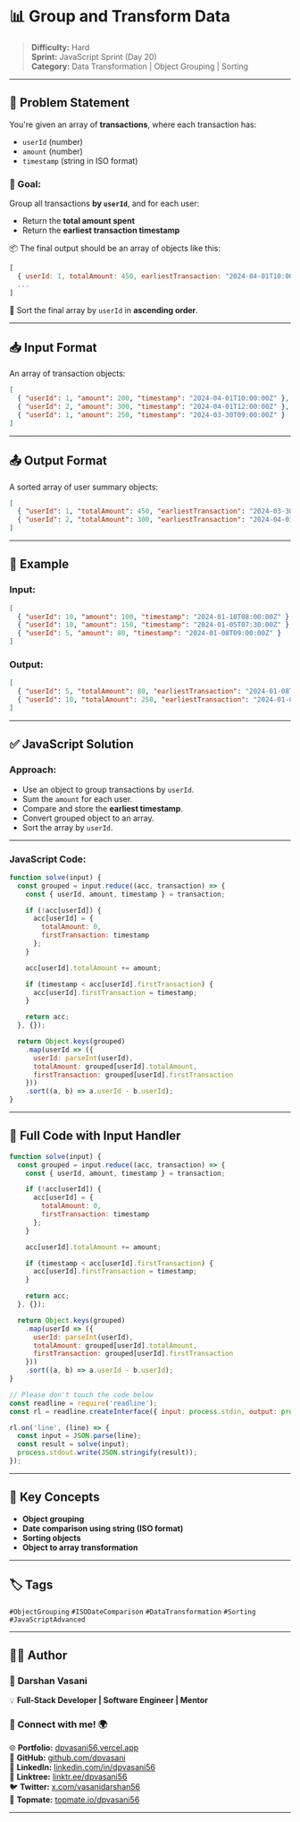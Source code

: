 # 📊 Group and Transform Data

> **Difficulty:** Hard  
> **Sprint:** JavaScript Sprint (Day 20)  
> **Category:** Data Transformation | Object Grouping | Sorting

---

## 🧩 Problem Statement

You're given an array of **transactions**, where each transaction has:

- `userId` (number)
- `amount` (number)
- `timestamp` (string in ISO format)

### 🎯 Goal:

Group all transactions **by `userId`**, and for each user:

- Return the **total amount spent**
- Return the **earliest transaction timestamp**

📦 The final output should be an array of objects like this:

```js
[
  { userId: 1, totalAmount: 450, earliestTransaction: "2024-04-01T10:00:00Z" },
  ...
]
```

🔢 Sort the final array by `userId` in **ascending order**.

---

## 📥 Input Format

An array of transaction objects:

```json
[
  { "userId": 1, "amount": 200, "timestamp": "2024-04-01T10:00:00Z" },
  { "userId": 2, "amount": 300, "timestamp": "2024-04-01T12:00:00Z" },
  { "userId": 1, "amount": 250, "timestamp": "2024-03-30T09:00:00Z" }
]
```

---

## 📤 Output Format

A sorted array of user summary objects:

```json
[
  { "userId": 1, "totalAmount": 450, "earliestTransaction": "2024-03-30T09:00:00Z" },
  { "userId": 2, "totalAmount": 300, "earliestTransaction": "2024-04-01T12:00:00Z" }
]
```

---

## 🧪 Example

### Input:

```json
[
  { "userId": 10, "amount": 100, "timestamp": "2024-01-10T08:00:00Z" },
  { "userId": 10, "amount": 150, "timestamp": "2024-01-05T07:30:00Z" },
  { "userId": 5, "amount": 80, "timestamp": "2024-01-08T09:00:00Z" }
]
```

### Output:

```json
[
  { "userId": 5, "totalAmount": 80, "earliestTransaction": "2024-01-08T09:00:00Z" },
  { "userId": 10, "totalAmount": 250, "earliestTransaction": "2024-01-05T07:30:00Z" }
]
```

---

## ✅ JavaScript Solution

### Approach:

- Use an object to group transactions by `userId`.
- Sum the `amount` for each user.
- Compare and store the **earliest timestamp**.
- Convert grouped object to an array.
- Sort the array by `userId`.

---

### JavaScript Code:

```js
function solve(input) {
  const grouped = input.reduce((acc, transaction) => {
    const { userId, amount, timestamp } = transaction;

    if (!acc[userId]) {
      acc[userId] = {
        totalAmount: 0,
        firstTransaction: timestamp
      };
    }

    acc[userId].totalAmount += amount;

    if (timestamp < acc[userId].firstTransaction) {
      acc[userId].firstTransaction = timestamp;
    }

    return acc;
  }, {});

  return Object.keys(grouped)
    .map(userId => ({
      userId: parseInt(userId),
      totalAmount: grouped[userId].totalAmount,
      firstTransaction: grouped[userId].firstTransaction
    }))
    .sort((a, b) => a.userId - b.userId);
}
```

---

## 🧾 Full Code with Input Handler

```js
function solve(input) {
  const grouped = input.reduce((acc, transaction) => {
    const { userId, amount, timestamp } = transaction;

    if (!acc[userId]) {
      acc[userId] = {
        totalAmount: 0,
        firstTransaction: timestamp
      };
    }

    acc[userId].totalAmount += amount;

    if (timestamp < acc[userId].firstTransaction) {
      acc[userId].firstTransaction = timestamp;
    }

    return acc;
  }, {});

  return Object.keys(grouped)
    .map(userId => ({
      userId: parseInt(userId),
      totalAmount: grouped[userId].totalAmount,
      firstTransaction: grouped[userId].firstTransaction
    }))
    .sort((a, b) => a.userId - b.userId);
}

// Please don't touch the code below
const readline = require('readline');
const rl = readline.createInterface({ input: process.stdin, output: process.stdout });

rl.on('line', (line) => {
  const input = JSON.parse(line);
  const result = solve(input);
  process.stdout.write(JSON.stringify(result));
});

```

---

## 🧠 Key Concepts

- **Object grouping**
- **Date comparison using string (ISO format)**
- **Sorting objects**
- **Object to array transformation**

---

## 🏷️ Tags

`#ObjectGrouping` `#ISODateComparison` `#DataTransformation` `#Sorting` `#JavaScriptAdvanced`

---

## 👨‍💻 Author

### 🚀 **Darshan Vasani**  
💡 **Full-Stack Developer | Software Engineer | Mentor**

### 🔗 Connect with me! 🌍  
🌐 **Portfolio:** [dpvasani56.vercel.app](https://dpvasani56.vercel.app/)  
🐙 **GitHub:** [github.com/dpvasani](https://github.com/dpvasani)  
💼 **LinkedIn:** [linkedin.com/in/dpvasani56](https://linkedin.com/in/dpvasani56/)  
🌳 **Linktree:** [linktr.ee/dpvasani56](https://linktr.ee/dpvasani56)  
🐦 **Twitter:** [x.com/vasanidarshan56](https://x.com/vasanidarshan56)  
📢 **Topmate:** [topmate.io/dpvasani56](https://topmate.io/dpvasani56)

---

